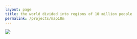 ```yaml
---
layout: page
title: the world divided into regions of 10 million people
permalink: /projects/map10m
---
```


<!-- unused right now because the link just leads to the png. eventually add lightbox? -->
<img src="../assets/world10mfull.png">`
